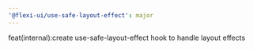 ```yaml
---
'@flexi-ui/use-safe-layout-effect': major
---
```


feat(internal):create use-safe-layout-effect hook to handle layout effects
